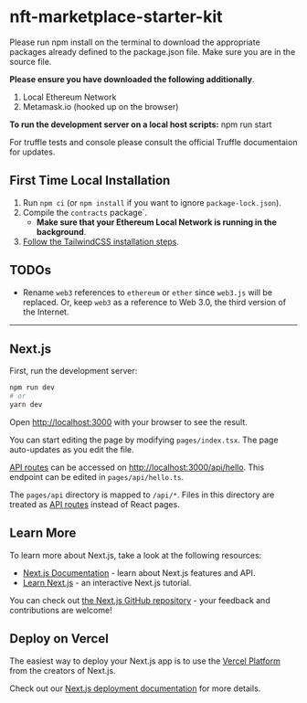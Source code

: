 
# nft-marketplace-starter-kit

Please run npm install on the terminal to download the appropriate packages already defined to the package.json file.
Make sure you are in the source file.

**Please ensure you have downloaded the following additionally**.

1. Local Ethereum Network
2. Metamask.io (hooked up on the browser)

**To run the development server on a local host scripts:** npm run start

For truffle tests and console please consult the official Truffle documentaion for updates.

## First Time Local Installation

1. Run `npm ci` (or `npm install` if you want to ignore `package-lock.json`).
2. Compile the `contracts` package`.
   - **Make sure that your Ethereum Local Network is running in the background**.
3. [Follow the TailwindCSS installation steps](https://tailwindcss.com/docs/guides/nextjs).

## TODOs

- Rename `web3` references to `ethereum` or `ether` since `web3.js` will be replaced. Or, keep `web3` as a reference to Web 3.0, the third version of the Internet.

---

## Next.js

First, run the development server:

```bash
npm run dev
# or
yarn dev
```

Open [http://localhost:3000](http://localhost:3000) with your browser to see the result.

You can start editing the page by modifying `pages/index.tsx`. The page auto-updates as you edit the file.

[API routes](https://nextjs.org/docs/api-routes/introduction) can be accessed on [http://localhost:3000/api/hello](http://localhost:3000/api/hello). This endpoint can be edited in `pages/api/hello.ts`.

The `pages/api` directory is mapped to `/api/*`. Files in this directory are treated as [API routes](https://nextjs.org/docs/api-routes/introduction) instead of React pages.

## Learn More

To learn more about Next.js, take a look at the following resources:

- [Next.js Documentation](https://nextjs.org/docs) - learn about Next.js features and API.
- [Learn Next.js](https://nextjs.org/learn) - an interactive Next.js tutorial.

You can check out [the Next.js GitHub repository](https://github.com/vercel/next.js/) - your feedback and contributions are welcome!

## Deploy on Vercel

The easiest way to deploy your Next.js app is to use the [Vercel Platform](https://vercel.com/new?utm_medium=default-template&filter=next.js&utm_source=create-next-app&utm_campaign=create-next-app-readme) from the creators of Next.js.

Check out our [Next.js deployment documentation](https://nextjs.org/docs/deployment) for more details.
